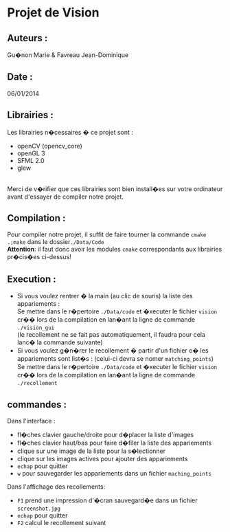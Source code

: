 Projet de Vision
================

Auteurs :
---------
Gu�non Marie & Favreau Jean-Dominique

Date :
------
06/01/2014

Librairies :
------------
Les librairies n�cessaires � ce projet sont :<br>

* openCV (opencv_core)
* openGL 3
* SFML 2.0
* glew

<br>Merci de v�rifier que ces librairies sont bien install�es sur votre ordinateur avant d'essayer de compiler notre projet.

Compilation :
-------------
Pour compiler notre projet, il suffit de faire tourner la commande `cmake .;make` dans le dossier`./Data/Code`
<br>
<b>Attention</b>: il faut donc avoir les modules `cmake` correspondants aux librairies pr�cis�es ci-dessus!

Execution :
-----------

* Si vous voulez rentrer � la main (au clic de souris) la liste des appariements :<br>
Se mettre dans le r�pertoire `./Data/code` et �xecuter le fichier `vision` cr�� lors de la compilation en lan�ant la ligne de commande `./vision_gui`
<br>(le recollement ne se fait pas automatiquement, il faudra pour cela lanc� la commande suivante)
* Si vous voulez g�n�rer le recollement � partir d'un fichier o� les appariements sont list�s : (celui-ci devra se nomer `matching_points`)<br>
Se mettre dans le r�pertoire `./Data/code` et �xecuter le fichier `vision` cr�� lors de la compilation en lan�ant la ligne de commande `./recollement`


commandes :
-----------
Dans l'interface :

* fl�ches clavier gauche/droite pour d�placer la liste d'images
* fl�ches clavier haut/bas pour faire d�filer la liste des appariements
* clique sur une image de la liste pour la s�lectionner
* clique sur les images actives pour ajouter des appariements
* `echap` pour quitter
* `w` pour sauvegarder les appariements dans un fichier `maching_points`

Dans l'affichage des recollements:

* `F1` prend une impression d'�cran sauvegard�e dans un fichier `screenshot.jpg`
* `echap` pour quitter
* `F2` calcul le recollement suivant

